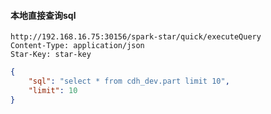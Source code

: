#### 本地直接查询sql

```http request
http://192.168.16.75:30156/spark-star/quick/executeQuery
Content-Type: application/json
Star-Key: star-key
```

```json
{
    "sql": "select * from cdh_dev.part limit 10",
    "limit": 10 
}
```

